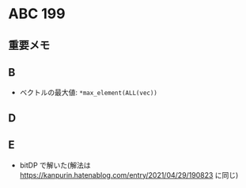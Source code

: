 # ABC 199

## 重要メモ

## B

- ベクトルの最大値: `*max_element(ALL(vec))`

## D


## E

- bitDP で解いた(解法は https://kanpurin.hatenablog.com/entry/2021/04/29/190823 に同じ)
